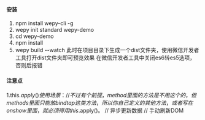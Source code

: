 #### 安装
1. npm install wepy-cli -g
2. wepy init standard wepy-demo
3. cd wepy-demo
4. npm install
5. wepy build --watch
此时在项目目录下生成一个dist文件夹，使用微信开发者工具打开dist文件夹即可预览效果
在微信开发者工具中关闭es6转es5选项，否则后报错
#### 注意点
1.this.$apply()使用场景：
 // 不过有个前提，method里面的方法是不用这个的，但methods里面只能放bindtap这类方法，所以你自己定义的其他方法，或者写在onshow里面，就必须得用this.$apply()。
 // 异步更新数据
 // 手动刷新DOM
